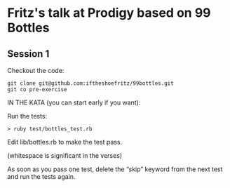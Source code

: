 # Fritz's talk at Prodigy based on 99 Bottles 

## Session 1

Checkout the code:

    git clone git@github.com:iftheshoefritz/99bottles.git
    git co pre-exercise

IN THE KATA (you can start early if you want):


Run the tests:

    > ruby test/bottles_test.rb

Edit lib/bottles.rb to make the test pass.

(whitespace is significant in the verses)

As soon as you pass one test, delete the “skip” keyword from the next test and run the tests again.
